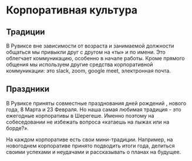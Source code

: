
# Корпоративная культура

## Традиции
В Рувиксе вне зависимости от возраста и занимаемой должности общаться мы привыкли друг с другом на «ты» и по имени. Это облегчает коммуникацию, особенно в начале работы. Кроме прямого общения мы используем другие средства корпоративной коммуникации: это slack, zoom, google meet, электронная почта. 


## Праздники
В Рувиксе приняты совместные празднования дней рождений , нового года, 8 Марта и 23 Февраля. Но наша самая любимая традиция - это ежегодные корпоративы в Шерегеше. Именно поэтому на собеседовании не избежать вопроса «катаешь на лыжах или на борде?». 

На каждом корпоративе есть свои мини-традиции. Например, на новогоднем корпоративе принято подводить итоги года, делиться своими успехами и неудачами и рассказывать о планах на будущее.
